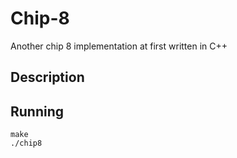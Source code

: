 # Chip-8
Another chip 8 implementation at first written in C++

## Description

## Running
```shell
make
./chip8
```
